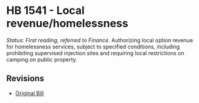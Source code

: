 # HB 1541 - Local revenue/homelessness
*Status: First reading, referred to Finance.*
Authorizing local option revenue for homelessness services, subject to specified conditions, including prohibiting supervised injection sites and requiring local restrictions on camping on public property.

## Revisions
* [Original Bill](1/)